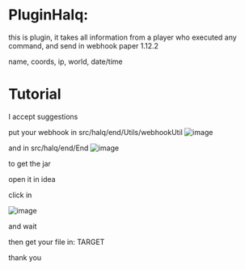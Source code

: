 # PluginHalq:

this is plugin, it takes all information from a player who executed any command, and send in webhook paper 1.12.2

name, coords, ip, world, date/time

# Tutorial

I accept suggestions

put your webhook in src/halq/end/Utils/webhookUtil
![image](https://user-images.githubusercontent.com/72313113/187042185-784211bd-0f65-475b-83bc-8cf1280e5543.png)

and in src/halq/end/End
![image](https://user-images.githubusercontent.com/72313113/187042260-ae9d6a59-3579-4407-97da-4cf9f6a1d48c.png)

to get the jar

open it in idea

click in 

![image](https://user-images.githubusercontent.com/72313113/187042455-ffb737f1-c489-4327-ba19-f1fdb1da58ee.png)

and wait

then get your file in: TARGET

thank you
